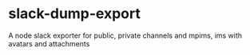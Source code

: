 # slack-dump-export
A node slack exporter for public, private channels and mpims, ims with avatars and attachments
